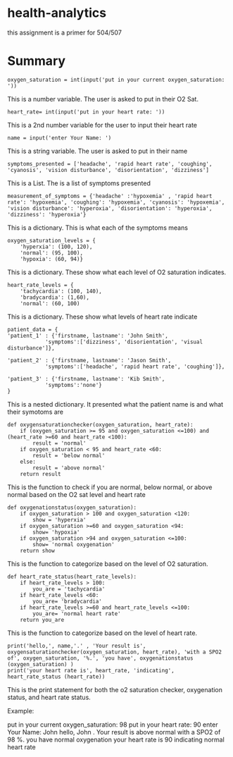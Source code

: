 # health-analytics
this assignment is a primer for 504/507

# Summary
```
oxygen_saturation = int(input('put in your current oxygen_saturation: '))
```
This is a number variable. The user is asked to put in their O2 Sat. 

```
heart_rate= int(input('put in your heart rate: '))
```
This is a 2nd number variable for the user to input their heart rate

```
name = input('enter Your Name: ')
```
This is a string variable. The user is asked to put in their name

```
symptoms_presented = ['headache', 'rapid heart rate', 'coughing', 
'cyanosis', 'vision disturbance', 'disorientation', 'dizziness']
```
This is a List. The is a list of symptoms presented

```
measurement_of_symptoms = {'headache' :'hypoxemia' , 'rapid heart rate': 'hypoxemia', 'coughing': 'hypoxemia', 'cyanosis': 'hypoxemia',
'vision disturbance': 'hyperoxia', 'disorientation': 'hyperoxia', 'dizziness': 'hyperoxia'}
```
This is a dictionary. This is what each of the symptoms means

```
oxygen_saturation_levels = {
    'hyperxia': (100, 120),
    'normal': (95, 100),
    'hypoxia': (60, 94)}
```
This is a dictionary. These show what each level of O2 saturation indicates. 

```
heart_rate_levels = {
    'tachycardia': (100, 140),
    'bradycardia': (1,60),
    'normal': (60, 100)
```
This is a dictionary. These show what levels of heart rate indicate


```
patient_data = {
'patient_1' : {'firstname, lastname': 'John Smith', 
            'symptoms':['dizziness', 'disorientation', 'visual disturbance']},

'patient_2' : {'firstname, lastname': 'Jason Smith', 
            'symptoms':['headache', 'rapid heart rate', 'coughing']},

'patient_3' : {'firstname, lastname': 'Kib Smith', 
            'symptoms':'none'}
}
```
This is a nested dictionary. It presented what the patient name is and what their symotoms are

```
def oxygensaturationchecker(oxygen_saturation, heart_rate): 
    if (oxygen_saturation >= 95 and oxygen_saturation <=100) and (heart_rate >=60 and heart_rate <100):
        result = 'normal'
    if oxygen_saturation < 95 and heart_rate <60: 
        result = 'below normal'
    else:
        result = 'above normal'
    return result
```
This is the function to check if you are normal, below normal, or above normal based on the O2 sat level and heart rate

```
def oxygenationstatus(oxygen_saturation):
    if oxygen_saturation > 100 and oxygen_saturation <120:
        show = 'hyperxia'
    if oxygen_saturation >=60 and oxygen_saturation <94:
        show= 'hypoxia'
    if oxygen_saturation >94 and oxygen_saturation <=100:    
        show= 'normal oxygenation'    
    return show
```
This is the function to categorize based on the level of O2 saturation. 


```
def heart_rate_status(heart_rate_levels):
    if heart_rate_levels > 100: 
        you_are = 'tachycardia' 
    if heart_rate_levels <60:
        you_are= 'bradycardia'
    if heart_rate_levels >=60 and heart_rate_levels <=100: 
        you_are= 'normal heart rate'    
    return you_are
```
This is the function to categorize based on the level of heart rate.  


```
print('hello,', name,'.' , 'Your result is', oxygensaturationchecker(oxygen_saturation, heart_rate), 'with a SPO2 of', oxygen_saturation, '%.', 'you have', oxygenationstatus (oxygen_saturation) )
print('your heart rate is', heart_rate, 'indicating', heart_rate_status (heart_rate))
```
This is the print statement for both the o2 saturation checker, oxygenation status, and heart rate status.  

Example: 

put in your current oxygen_saturation: 98
put in your heart rate: 90
enter Your Name: John
hello, John . Your result is above normal with a SPO2 of 98 %. you have normal oxygenation
your heart rate is 90 indicating normal heart rate


